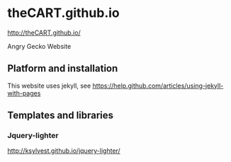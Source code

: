 theCART.github.io
=================

http://theCART.github.io/

Angry Gecko Website

Platform and installation
-------------------------
This website uses jekyll, see https://help.github.com/articles/using-jekyll-with-pages

Templates and libraries
-----------------------
### Jquery-lighter
http://ksylvest.github.io/jquery-lighter/
